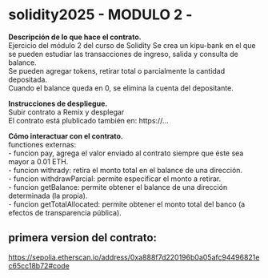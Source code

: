 # solidity2025 - MODULO 2 -

**Descripción de lo que hace el contrato.**  
Ejercicio del módulo 2 del curso de Solidity
Se crea un kipu-bank en el que se pueden estudiar las transacciones de ingreso, salida y consulta de balance.  
Se pueden agregar tokens, retirar total o parcialmente la cantidad depositada.  
Cuando el balance queda en 0, se elimina la cuenta del depositante.  

**Instrucciones de despliegue.**  
Subir contrato a Remix y desplegar  
El contrato está plublicado también en: https://...  

**Cómo interactuar con el contrato.**  
    functiones externas:  
    - funcion pay, agrega el valor enviado al contrato siempre que éste sea mayor a 0.01 ETH.  
    - funcion withrady: retira el monto total en el balance de una dirección.  
    - funcion withdrawParcial: permite especificar el monto a retirar.  
    - funcion getBalance: permite obtener el balance de una dirección determinada (la propia).  
    - funcion getTotalAllocated: permite obtener el monto total del banco (a efectos de transparencia pública).  


## primera version del contrato:
https://sepolia.etherscan.io/address/0xa888f7d220196b0a05afc94496821ec65cc18b72#code

